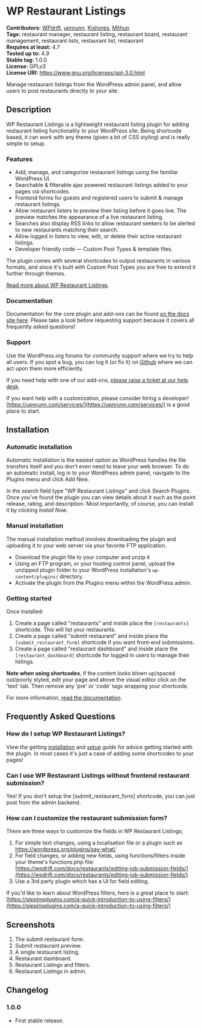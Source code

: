# WP Restaurant Listings #
**Contributors:** [WPdrift](https://profiles.wordpress.org/WPdrift), [upnrunn](https://profiles.wordpress.org/upnrunn),
[Kishores](https://profiles.wordpress.org/kishores), [Mithun](https://profiles.wordpress.org/bhoot)  
**Tags:** restaurant manager, restaurant listing, restaurant board, restaurant management, restaurant lists, restaurant list, restaurant  
**Requires at least:** 4.7  
**Tested up to:** 4.9  
**Stable tag:** 1.0.0  
**License:** GPLv3  
**License URI:** https://www.gnu.org/licenses/gpl-3.0.html  

Manage restaurant listings from the WordPress admin panel, and allow users to post restaurants directly to your site.

## Description ##

WP Restaurant Listings is a lightweight restaurant listing plugin for adding restaurant listing functionality to your WordPress site. Being shortcode based, it can work with any theme (given a bit of CSS styling) and is really simple to setup.

### Features ###

* Add, manage, and categorize restaurant listings using the familiar WordPress UI.
* Searchable & filterable ajax powered restaurant listings added to your pages via shortcodes.
* Frontend forms for guests and registered users to submit & manage restaurant listings.
* Allow restaurant listers to preview their listing before it goes live. The preview matches the appearance of a live restaurant listing.
* Searches also display RSS links to allow restaurant seekers to be alerted to new restaurants matching their search.
* Allow logged in listers to view, edit, or delete their active restaurant listings.
* Developer friendly code — Custom Post Types & template files.

The plugin comes with several shortcodes to output restaurants in various formats, and since it's built with Custom Post Types you are free to extend it further through themes.

[Read more about WP Restaurant Listings](https://wpdrift.com/restaurants/).

### Documentation ###

Documentation for the core plugin and add-ons can be found [on the docs site here](https://wpdrift.com/docs/restaurants/). Please take a look before requesting support because it covers all frequently asked questions!

### Support ###

Use the WordPress.org forums for community support where we try to help all users. If you spot a bug, you can log it (or fix it) on [Github](https://github.com/wpdrift/WP-Restaurant-Listings) where we can act upon them more efficiently.

If you need help with one of our add-ons, [please raise a ticket at our help desk](http://wpdrift.com/).

If you want help with a customization, please consider hiring a developer! [https://upnrunn.com/services/](https://upnrunn.com/services/) is a good place to start.

## Installation ##

### Automatic installation ###

Automatic installation is the easiest option as WordPress handles the file transfers itself and you don't even need to leave your web browser. To do an automatic install, log in to your WordPress admin panel, navigate to the Plugins menu and click Add New.

In the search field type "WP Restaurant Listings" and click Search Plugins. Once you've found the plugin you can view details about it such as the point release, rating, and description. Most importantly, of course, you can install it by clicking _Install Now_.

### Manual installation ###

The manual installation method involves downloading the plugin and uploading it to your web server via your favorite FTP application.

* Download the plugin file to your computer and unzip it
* Using an FTP program, or your hosting control panel, upload the unzipped plugin folder to your WordPress installation's `wp-content/plugins/` directory.
* Activate the plugin from the Plugins menu within the WordPress admin.

### Getting started ###

Once installed:

1. Create a page called "restaurants" and inside place the `[restaurants]` shortcode. This will list your restaurants.
2. Create a page called "submit restaurant" and inside place the `[submit_restaurant_form]` shortcode if you want front-end submissions.
3. Create a page called "restaurant dashboard" and inside place the `[restaurant_dashboard]` shortcode for logged in users to manage their listings.

**Note when using shortcodes**, if the content looks blown up/spaced out/poorly styled, edit your page and above the visual editor click on the 'text' tab. Then remove any 'pre' or 'code' tags wrapping your shortcode.

For more information, [read the documentation](https://wpdrift.com/docs/restaurants/).

## Frequently Asked Questions ##

### How do I setup WP Restaurant Listings? ###
View the getting [installation](https://wpdrift.com/docs/restaurants/installation/) and [setup](https://wpdrift.com/docs/restaurants/setting-up-wp-job-manager/) guide for advice getting started with the plugin. In most cases it's just a case of adding some shortcodes to your pages!

### Can I use WP Restaurant Listings without frontend restaurant submission? ###
Yes! If you don't setup the [submit_restaurant_form] shortcode, you can just post from the admin backend.

### How can I customize the restaurant submission form? ###
There are three ways to customize the fields in WP Restaurant Listings;

1. For simple text changes, using a localisation file or a plugin such as https://wordpress.org/plugins/say-what/
2. For field changes, or adding new fields, using functions/filters inside your theme's functions.php file: [https://wpdrift.com/docs/restaurants/editing-job-submission-fields/](https://wpdrift.com/docs/restaurants/editing-job-submission-fields/)
3. Use a 3rd party plugin which has a UI for field editing.

If you'd like to learn about WordPress filters, here is a great place to start: [https://pippinsplugins.com/a-quick-introduction-to-using-filters/](https://pippinsplugins.com/a-quick-introduction-to-using-filters/)

## Screenshots ##

1. The submit restaurant form.
2. Submit restaurant preview.
3. A single restaurant listing.
4. Restaurant dashboard.
5. Restaurant Listings and filters.
6. Restaurant Listings in admin.

## Changelog ##

### 1.0.0 ###
* First stable release.
